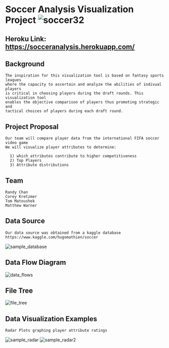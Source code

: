 
# Soccer Analysis Visualization Project  ![soccer32](https://user-images.githubusercontent.com/39446363/47233177-833aee80-d397-11e8-83ce-7f565c170553.gif)
## Heroku Link: https://socceranalysis.herokuapp.com/


## Background
    The inspiration for this visualization tool is based on fantasy sports leagues 
    where the capacity to ascertain and analyze the abilities of indivual players 
    is critical in choosing players during the draft rounds. This visualization tool
    enables the objective comparison of players thus promoting strategic and 
    tactical choices of players during each draft round.
    

## Project Proposal

    Our team will compare player data from the international FIFA soccer video game
    We will visualize player attributes to determine:
  
      1) which attributes contribute to higher competitiveness
      2) Top Players
      3) Attribute distributions


## Team
    Randy Chan
    Corey Kretzmer
    Tom Matoushek
    Matthew Warner


## Data Source
    Our data source was obtained from a kaggle database
    https://www.kaggle.com/hugomathien/soccer

![sample_database](https://user-images.githubusercontent.com/37318055/47193979-213ca380-d31b-11e8-8ea3-ae3d52f15c9b.PNG)


  ## Data Flow Diagram
![data_flows](https://user-images.githubusercontent.com/39446363/47608168-3e463600-d9ef-11e8-9c0f-8fc5c34cde2c.png)


## File Tree
![file_tree](https://user-images.githubusercontent.com/39446363/47672841-ff47ea00-db80-11e8-8373-f0f5c1a6d844.png)




## Data Visualization Examples
    Radar Plots graphing player attribute ratings

![sample_radar](https://user-images.githubusercontent.com/37318055/47193980-213ca380-d31b-11e8-8681-a7d82e538595.PNG)
![sample_radar2](https://user-images.githubusercontent.com/37318055/47193981-213ca380-d31b-11e8-9782-a2c02c3b7431.PNG)
   
